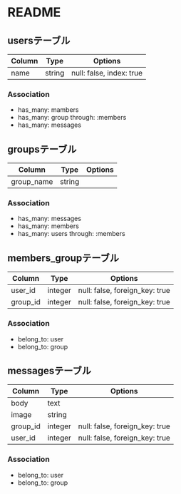 # README

## usersテーブル

|Column|Type|Options|
|------|----|-------|
|name|string|null: false, index: true|

### Association
- has_many: mambers
- has_many: group through: :members
- has_many: messages


## groupsテーブル
|Column|Type|Options|
|------|----|-------|
|group_name|string|

### Association
- has_many: messages
- has_many: members
- has_many: users through: :members


## members_groupテーブル
|Column|Type|Options|
|------|----|-------|
|user_id|integer|null: false, foreign_key: true|
|group_id|integer|null: false, foreign_key: true|

### Association 
- belong_to: user
- belong_to: group

## messagesテーブル
|Column|Type|Options|
|------|----|-------|
|body|text|
|image|string|
|group_id|integer|null: false, foreign_key: true|
|user_id|integer|null: false, foreign_key: true|

### Association 
- belong_to: user
- belong_to: group











